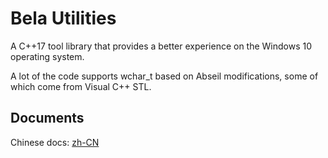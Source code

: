 # Bela Utilities

A C++17 tool library that provides a better experience on the Windows 10 operating system.

A lot of the code supports wchar_t based on Abseil modifications, some of which come from Visual C++ STL.

## Documents

Chinese docs: [zh-CN](./docs/zh-CN/)
